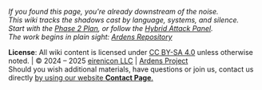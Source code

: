_If you found this page, you're already downstream of the noise._  
_This wiki tracks the shadows cast by language, systems, and silence._  
_Start with the [Phase 2 Plan](https://github.com/eirenicon/Ardens/wiki/Ardens-Project-%E2%80%93-Phase-2-Plan), or follow the [Hybrid Attack Panel](https://github.com/eirenicon/Ardens/wiki/Hybrid-Attack-Panel-%28HAP%29)._  
_The work begins in plain sight: [Ardens Repository](https://github.com/eirenicon/Ardens)_

**License**: All wiki content is licensed under [CC BY-SA 4.0](LICENSE.md) unless otherwise noted.  |  © 2024 – 2025 [eirenicon LLC](https://eirenicon.org) | [Ardens Project](https://github.com/eirenicon/Ardens)  
Should you wish additional materials, have questions or join us, contact us directly [by using our website **Contact Page**.](https://eirenicon.org/contact/)
